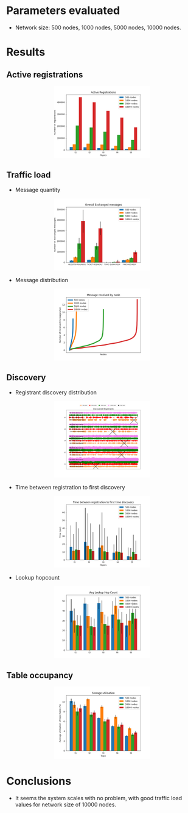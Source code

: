 # Parameters evaluated

* Network size: 500 nodes, 1000 nodes, 5000 nodes, 10000 nodes.

# Results

## Active registrations
<p align="center">
  <img src="../imgs/network_size/registration_origin.png" width="50%" />
</p>

## Traffic load

* Message quantity
<p align="center">
  <img src="../imgs/network_size/message_quantity.png" width="50%" />
</p>

* Message distribution

<p align="center">
  <img src="../imgs/network_size/messages_received2.png" width="50%" />
</p>

## Discovery

* Registrant discovery distribution

<p align="center">
  <img src="../imgs/network_size/registrant_distribution.png" width="50%" />
</p>

* Time between registration to first discovery

<p align="center">
  <img src="../imgs/network_size/min_time_discovery.png" width="50%" />
</p>

* Lookup hopcount

<p align="center">
  <img src="../imgs/network_size/lookup_hopcount.png" width="50%" />
</p>

## Table occupancy

<p align="center">
  <img src="../imgs/network_size/storage_utilisation.png" width="50%" />
</p>

# Conclusions

* It seems the system scales with no problem, with good traffic load values for network size of 10000 nodes.
